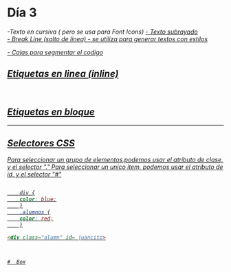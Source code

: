 # Día 3


<i> -Texto en cursiva ( pero se usa para Font Icons)
<u> - Texto subrayado
<br> - Break Line (salto de linea)
<spar> - se utiliza para generar textos con estilos
<div> - Cajas para segmentar el codigo

## Etiquetas en linea (inline)
<span>
<i>
<u>
<br>
<img>
<a>

## Etiquetas en bloque<!--salto de linea-->
<div>
<p>
<h1-6>
<table>
<hr>

## Selectores CSS

Para seleccionar un grupo de elementos,podemos usar el atributo de clase, y el selector "."
Para seleccionar un unico item, podemos usar el atributo de id, y el selector "#"

```CSS

    div {
    color: blue;
    }
    .alumnos {
    color: red;
    }
````

```html
<div class="alumn" id= juancito>



#  Box
